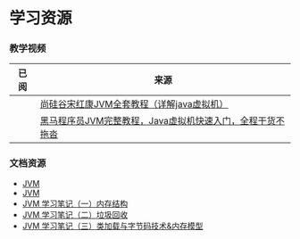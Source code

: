 # 学习资源

### 教学视频

| 已阅  | 来源                                                                              |
|-----|---------------------------------------------------------------------------------|
|     | [尚硅谷宋红康JVM全套教程（详解java虚拟机）](https://www.bilibili.com/video/BV1PJ411n7xZ)         |
|     | [黑马程序员JVM完整教程，Java虚拟机快速入门，全程干货不拖沓](https://www.bilibili.com/video/BV1yE411Z7AP) |

### 文档资源

- [JVM](https://www.processon.com/view/62b09c30e0b34d0c0841072d)
- [JVM](https://www.processon.com/view/643abdddae6d2a36933b23ce)
- [JVM 学习笔记（一）内存结构](https://blog.csdn.net/weixin_50280576/article/details/113742011)
- [JVM 学习笔记（二）垃圾回收](https://blog.csdn.net/weixin_50280576/article/details/113775575)
- [JVM 学习笔记（三）类加载与字节码技术&内存模型](https://blog.csdn.net/weixin_50280576/article/details/113784268)

